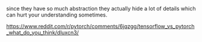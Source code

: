 since they have so much abstraction they actually hide a lot of details which can hurt your understanding sometimes.

https://www.reddit.com/r/pytorch/comments/6jqzgg/tensorflow_vs_pytorch_what_do_you_think/dluxcn3/
